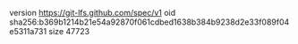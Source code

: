 version https://git-lfs.github.com/spec/v1
oid sha256:b369b1214b21e54a92870f061cdbed1638b384b9238d2e33f089f04e5311a731
size 47723
